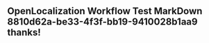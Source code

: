 <properties
ms.topic="hero-topic"
ms.test1="hero-topic"
ms.test2="test"/>

## OpenLocalization Workflow Test MarkDown 8810d62a-be33-4f3f-bb19-9410028b1aa9 thanks!
